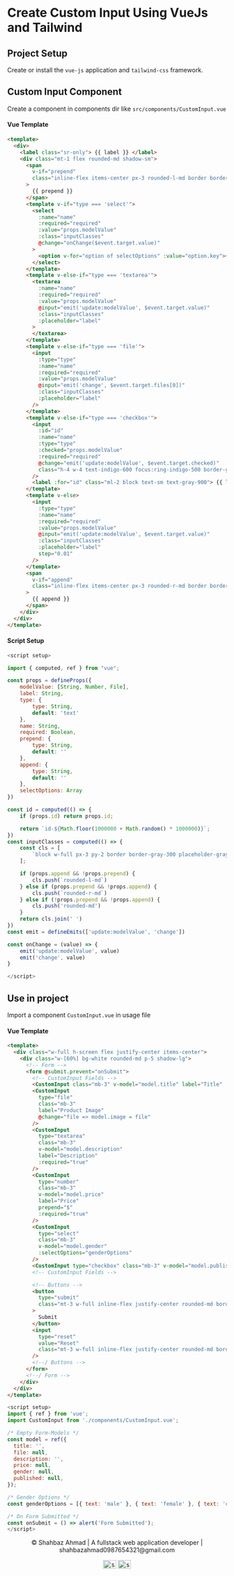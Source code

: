 # Create Custom Input Using VueJs and Tailwind

## Project Setup

Create or install the `vue-js` application and `tailwind-css` framework.

## Custom Input Component

Create a component in components dir like `src/components/CustomInput.vue`

#### Vue Template

```html
<template>
  <div>
    <label class="sr-only"> {{ label }} </label>
    <div class="mt-1 flex rounded-md shadow-sm">
      <span
        v-if="prepend"
        class="inline-flex items-center px-3 rounded-l-md border border-r-0 border-gray-300 bg-gray-50 text-gray-500 text-sm"
      >
        {{ prepend }}
      </span>
      <template v-if="type === 'select'">
        <select
          :name="name"
          :required="required"
          :value="props.modelValue"
          :class="inputClasses"
          @change="onChange($event.target.value)"
        >
          <option v-for="option of selectOptions" :value="option.key">{{ option.text }}</option>
        </select>
      </template>
      <template v-else-if="type === 'textarea'">
        <textarea
          :name="name"
          :required="required"
          :value="props.modelValue"
          @input="emit('update:modelValue', $event.target.value)"
          :class="inputClasses"
          :placeholder="label"
        >
        </textarea>
      </template>
      <template v-else-if="type === 'file'">
        <input
          :type="type"
          :name="name"
          :required="required"
          :value="props.modelValue"
          @input="emit('change', $event.target.files[0])"
          :class="inputClasses"
          :placeholder="label"
        />
      </template>
      <template v-else-if="type === 'checkbox'">
        <input
          :id="id"
          :name="name"
          :type="type"
          :checked="props.modelValue"
          :required="required"
          @change="emit('update:modelValue', $event.target.checked)"
          class="h-4 w-4 text-indigo-600 focus:ring-indigo-500 border-gray-300 rounded"
        />
        <label :for="id" class="ml-2 block text-sm text-gray-900"> {{ label }} </label>
      </template>
      <template v-else>
        <input
          :type="type"
          :name="name"
          :required="required"
          :value="props.modelValue"
          @input="emit('update:modelValue', $event.target.value)"
          :class="inputClasses"
          :placeholder="label"
          step="0.01"
        />
      </template>
      <span
        v-if="append"
        class="inline-flex items-center px-3 rounded-r-md border border-l-0 border-gray-300 bg-gray-50 text-gray-500 text-sm"
      >
        {{ append }}
      </span>
    </div>
  </div>
</template>
```

#### Script Setup

```js
<script setup>

import { computed, ref } from "vue";

const props = defineProps({
    modelValue: [String, Number, File],
    label: String,
    type: {
        type: String,
        default: 'text'
    },
    name: String,
    required: Boolean,
    prepend: {
        type: String,
        default: ''
    },
    append: {
        type: String,
        default: ''
    },
    selectOptions: Array
})

const id = computed(() => {
    if (props.id) return props.id;

    return `id-${Math.floor(1000000 + Math.random() * 1000000)}`;
})
const inputClasses = computed(() => {
    const cls = [
        `block w-full px-3 py-2 border border-gray-300 placeholder-gray-500 text-gray-900 focus:outline-none focus:ring-indigo-500 focus:border-indigo-500 focus:z-10 sm:text-sm`,
    ];

    if (props.append && !props.prepend) {
        cls.push(`rounded-l-md`)
    } else if (props.prepend && !props.append) {
        cls.push(`rounded-r-md`)
    } else if (!props.prepend && !props.append) {
        cls.push('rounded-md')
    }
    return cls.join(' ')
})
const emit = defineEmits(['update:modelValue', 'change'])

const onChange = (value) => {
    emit('update:modelValue', value)
    emit('change', value)
}

</script>
```

## Use in project

Import a component `CustomInput.vue` in usage file

#### Vue Template

```html
<template>
  <div class="w-full h-screen flex justify-center items-center">
    <div class="w-[60%] bg-white rounded-md p-5 shadow-lg">
      <!-- Form -->
      <form @submit.prevent="onSubmit">
        <!-- CustomInput Fields -->
        <CustomInput class="mb-3" v-model="model.title" label="Title" :required="true" />
        <CustomInput
          type="file"
          class="mb-3"
          label="Product Image"
          @change="file => model.image = file"
        />
        <CustomInput
          type="textarea"
          class="mb-3"
          v-model="model.description"
          label="Description"
          :required="true"
        />
        <CustomInput
          type="number"
          class="mb-3"
          v-model="model.price"
          label="Price"
          prepend="$"
          :required="true"
        />
        <CustomInput
          type="select"
          class="mb-3"
          v-model="model.gender"
          :selectOptions="genderOptions"
        />
        <CustomInput type="checkbox" class="mb-3" v-model="model.published" label="Published" />
        <!-- CustomInput Fields -->

        <!-- Buttons -->
        <button
          type="submit"
          class="mt-3 w-full inline-flex justify-center rounded-md border border-gray-300 shadow-sm px-4 py-2 text-base font-medium focus:outline-none focus:ring-2 focus:ring-offset-2 sm:mt-0 sm:ml-3 sm:w-auto sm:text-sm text-white bg-indigo-600 hover:bg-indigo-700 focus:ring-indigo-500"
        >
          Submit
        </button>
        <input
          type="reset"
          value="Reset"
          class="mt-3 w-full inline-flex justify-center rounded-md border border-gray-300 shadow-sm px-4 py-2 bg-white text-base font-medium text-gray-700 hover:bg-gray-50 focus:outline-none focus:ring-2 focus:ring-offset-2 focus:ring-indigo-500 sm:mt-0 sm:ml-3 sm:w-auto sm:text-sm"
        />
        <!--/ Buttons -->
      </form>
      <!--/ Form -->
    </div>
  </div>
</template>
```

```js
<script setup>
import { ref } from 'vue';
import CustomInput from './components/CustomInput.vue';

/* Empty Form-Models */
const model = ref({
  title: '',
  file: null,
  description: '',
  price: null,
  gender: null,
  published: null,
});

/* Gender Options */
const genderOptions = [{ text: 'male' }, { text: 'female' }, { text: 'custom' }];

/* On Form Submitted */
const onSubmit = () => alert('Form Submitted');
</script>
```

<div align="center">
&copy; Shahbaz Ahmad | A fullstack web application developer | shahbazahmad0987654321@gmail.com
</div>

<p align="center">
<a href="https://linkedin.com/in/shahbazahmad_sa786" target="blank"><img align="center" src="https://raw.githubusercontent.com/rahuldkjain/github-profile-readme-generator/master/src/images/icons/Social/linked-in-alt.svg" alt="shahbazahmad_sa786/" height="20" width="30" /></a>
<a href="https://instagram.com/shahbazahmad_786" target="blank"><img align="center" src="https://raw.githubusercontent.com/rahuldkjain/github-profile-readme-generator/master/src/images/icons/Social/instagram.svg" alt="shahbazahmad_786" height="20" width="30" /></a>
</p>

